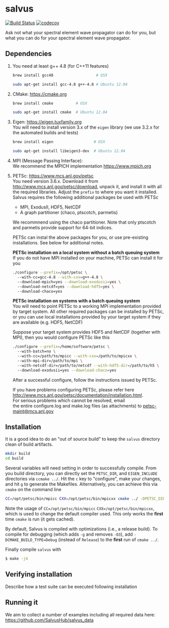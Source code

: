 # salvus
[![Build Status](https://travis-ci.org/SalvusHub/salvus.svg?branch=master)](https://travis-ci.org/SalvusHub/salvus)
[![codecov](https://codecov.io/gh/SalvusHub/salvus/branch/afanasiev%2Fproblem-new/graph/badge.svg)](https://codecov.io/gh/SalvusHub/salvus)


Ask not what your spectral element wave propagator can do for you, but
what you can do for your spectral element wave propagator.

## Dependencies

1. You need at least g++ 4.8 (for C++11 features)

    ```bash
    brew install gcc48                   # OSX
    ```
    ``` bash
    sudo apt-get install gcc-4.8 g++-4.8 # Ubuntu 12.04
    ```

2. CMake: <https://cmake.org>

    ```bash
    brew install cmake          # OSX
    ```

    ``` bash
    sudo apt-get install cmake  # Ubuntu 12.04
    ```

3. Eigen: <https://eigen.tuxfamily.org>  
    You will need to install version 3.x of the     `eigen` library (we use 3.2.x for the automated builds and tests)

    ```bash
    brew install eigen                  # OSX
    ```
    ``` bash
    sudo apt-get install libeigen3-dev  # Ubuntu 12.04
    ```

4. MPI (Message Passing Interface):  
    We recommend the MPICH implementation <https://www.mpich.org>

5. PETSc: <https://www.mcs.anl.gov/petsc>  
    You need version 3.6.x. Download it from <http://www.mcs.anl.gov/petsc/download>, unpack it, and install it with all the required libraries. 
    Adjust the `prefix` to where you want it installed.
    Salvus requires the following additional packages be used with PETSc 

      * MPI, ExodusII, HDF5, NetCDF
      * A graph partitioner (chaco, ptscotch, parmetis)

	We recommnend using the chaco partitioner. Note that only ptscotch and parmetis provide support for 64-bit indices.

	PETSc can instal the above packages for you, or use pre-existing installations. See below for additional notes.

    **PETSc installation on a local system without a batch queuing system**  
    If you do not have MPI installed on your machine, PETSc can install it for you
    
    ``` bash
    ./configure --prefix=/opt/petsc \  
      --with-cc=gcc-4.8 --with-cxx=g++-4.8 \  
      --download-mpich=yes --download-exodusii=yes \  
      --download-netcdf=yes --download-hdf5=yes \  
      --download-chaco=yes
    ```

    **PETSc installation on systems with a batch queuing system**  
    You will need to point PETSc to a working MPI implementation provided by target system.
    All other required packages can be installed by PETSc, or you can use local installations 
    provided by your target system if they are available (e.g. HDF5, NetCDF)

    Suppose your target system provides HDF5 and NetCDF (together with MPI), 
    then you would configure PETSc like this

    ``` bash
    ./configure --prefix=/home/software/petsc \  
      --with-batch=no \  
      --with-cc=/path/to/mpicc --with-cxx=/path/to/mpicxx \  
      --with-mpi-dir=/path/to/mpi \  
      --with-netcdf-dir=/path/to/netcdf --with-hdf5-dir=/path/to/h5 \  
      --download-exodusii=yes --download-chaco=yes
    ```

    After a successful configure, follow the instructions issued by PETSc.

    If you have problems configuring PETSc, please refer here <http://www.mcs.anl.gov/petsc/documentation/installation.html>.  
    For serious problems which cannot be resolved, email  
    the entire configure.log and make.log files (as  attachments) to <petsc-maint@mcs.anl.gov>


## Installation

It is a good idea to do an "out of source build" to keep the `salvus`
directory clean of build artifacts.

``` bash
mkdir build
cd build
```

Several variables will need setting in order to successfully compile. From you build directory, you can directly set the `PETSC_DIR`, and `EIGEN_INCLUDE` directories via `ccmake ../`. Hit the `c` key to "configure", make your changes, and hit `g` to generate the Makefiles. Alternatively, you can achieve this via `cmake` on the command line

``` bash
CC=/opt/petsc/bin/mpicc CXX=/opt/petsc/bin/mpicxx cmake ../ -DPETSC_DIR=/opt/petsc -DEIGEN_INCLUDE=/usr/include/eigen3
```

Note the usage of `CC=/opt/petsc/bin/mpicc` `CXX=/opt/petsc/bin/mpicxx`, which is used to change the default compiler used. This only works the **first** time `cmake` is run (it gets cached). 

By default, Salvus is compiled with optimizations (i.e., a release build). To compile for debugging (which adds `-g` and removes `-O3`), add `-DCMAKE_BUILD_TYPE=Debug` (instead of `Release`) to the **first** run of `cmake ../`.

Finally compile `salvus` with

```bash
$ make -j4
```

## Verifying installation

Describe how a test suite can be executed following installation


## Running it

We aim to collect a number of examples including all required data here: <https://github.com/SalvusHub/salvus_data>
